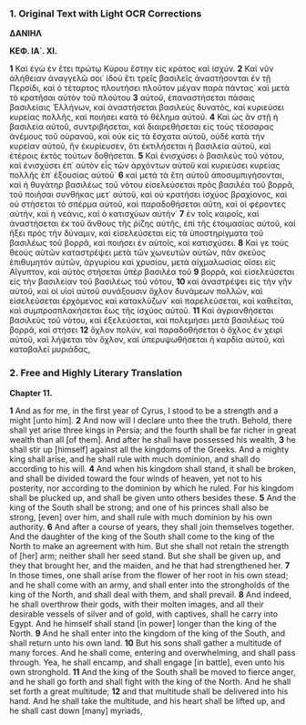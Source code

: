### 1. Original Text with Light OCR Corrections

**ΔΑΝΙΗΛ**

**ΚΕΦ. ΙΑ΄. ΧΙ.**

**1** Καὶ ἐγὼ ἐν ἔτει πρώτῳ Κύρου ἔστην εἰς κράτος καὶ ἰσχύν.
**2** Καὶ νῦν ἀλήθειαν ἀναγγελῶ σοι˙ ἰδοὺ ἔτι τρεῖς βασιλεῖς ἀναστήσονται ἐν τῇ Περσίδι, καὶ ὁ τέταρτος πλουτήσει πλοῦτον μέγαν παρὰ πάντας˙ καὶ μετὰ τὸ κρατῆσαι αὐτὸν τοῦ πλούτου
**3** αὐτοῦ, ἐπαναστήσεται πάσαις βασιλείαις Ἑλλήνων, καὶ ἀναστήσεται βασιλεὺς δυνατός, καὶ κυριεύσει κυρείας πολλῆς, καὶ ποιήσει κατὰ τὸ θέλημα αὐτοῦ.
**4** Καὶ ὡς ἂν στῇ ἡ βασιλεία αὐτοῦ, συντριβήσεται, καὶ διαιρεθήσεται εἰς τοὺς τέσσαρας ἀνέμους τοῦ οὐρανοῦ, καὶ οὐκ εἰς τὰ ἔσχατα αὐτοῦ, οὐδὲ κατὰ τὴν κυρείαν αὐτοῦ, ἣν ἐκυρίευσεν, ὅτι ἐκτιλήσεται ἡ βασιλεία αὐτοῦ, καὶ ἑτέροις ἐκτὸς τούτων δοθήσεται.
**5** Καὶ ἐνισχύσει ὁ βασιλεὺς τοῦ νότου, καὶ ἐνισχύσει ἐπ᾽ αὐτὸν εἷς τῶν ἀρχόντων αὐτοῦ καὶ κυριεύσει κυρείας πολλῆς ἐπ᾽ ἐξουσίας αὐτοῦ˙
**6** καὶ μετὰ τὰ ἔτη αὐτοῦ ἀποσυμπιγήσονται, καὶ ἡ θυγάτηρ βασιλέως τοῦ νότου εἰσελεύσεται πρὸς βασιλέα τοῦ βορρᾶ, τοῦ ποιῆσαι συνθήκας μετ᾽ αὐτοῦ, καὶ οὐ κρατήσει ἰσχύος βραχίονος, καὶ οὐ στήσεται τὸ σπέρμα αὐτοῦ, καὶ παραδοθήσεται αὕτη, καὶ οἱ φέροντες αὐτήν, καὶ ἡ νεάνις, καὶ ὁ κατισχύων αὐτήν˙
**7** ἐν τοῖς καιροῖς, καὶ ἀναστήσεται ἐκ τοῦ ἄνθους τῆς ῥίζης αὐτῆς, ἐπὶ τῆς ἑτοιμασίας αὐτοῦ, καὶ ἥξει πρὸς τὴν δύναμιν, καὶ εἰσελεύσεται εἰς τὰ ὑποστηρίγματα τοῦ βασιλέως τοῦ βορρᾶ, καὶ ποιήσει ἐν αὐτοῖς, καὶ κατισχύσει.
**8** Καὶ γε τοὺς θεοὺς αὐτῶν καταστρέψει μετὰ τῶν χωνευτῶν αὐτῶν, πᾶν σκεῦος ἐπιθυμητὸν αὐτῶν, ἀργυρίου καὶ χρυσίου, μετὰ αἰχμαλωσίας οἴσει εἰς Αἴγυπτον, καὶ αὐτὸς στήσεται ὑπὲρ βασιλέα τοῦ
**9** βορρᾶ, καὶ εἰσελεύσεται εἰς τὴν βασιλείαν τοῦ βασιλέως τοῦ νότου,
**10** καὶ ἀναστρέψει εἰς τὴν γῆν αὐτοῦ, καὶ οἱ υἱοὶ αὐτοῦ συνάξουσιν ὄχλον δυνάμεων πολλῶν, καὶ εἰσελεύσεται ἐρχόμενος καὶ κατακλύζων˙ καὶ παρελεύσεται, καὶ καθιεῖται, καὶ συμπροσπλακήσεται ἕως τῆς ἰσχύος αὐτοῦ.
**11** Καὶ ἀγριανθήσεται βασιλεὺς τοῦ νότου, καὶ ἐξελεύσεται, καὶ πολεμήσει μετὰ βασιλέως τοῦ βορρᾶ, καὶ στήσει
**12** ὄχλον πολύν, καὶ παραδοθήσεται ὁ ὄχλος ἐν χειρὶ αὐτοῦ, καὶ λήψεται τὸν ὄχλον, καὶ ὑπερυψωθήσεται ἡ καρδία αὐτοῦ, καὶ καταβαλεῖ μυριάδας,

### 2. Free and Highly Literary Translation

**Chapter 11.**

**1** And as for me, in the first year of Cyrus, I stood to be a strength and a might [unto him].
**2** And now will I declare unto thee the truth. Behold, there shall yet arise three kings in Persia; and the fourth shall be far richer in great wealth than all [of them]. And after he shall have possessed his wealth,
**3** he shall stir up [himself] against all the kingdoms of the Greeks. And a mighty king shall arise, and he shall rule with much dominion, and shall do according to his will.
**4** And when his kingdom shall stand, it shall be broken, and shall be divided toward the four winds of heaven, yet not to his posterity, nor according to the dominion by which he ruled. For his kingdom shall be plucked up, and shall be given unto others besides these.
**5** And the king of the South shall be strong; and one of his princes shall also be strong, [even] over him, and shall rule with much dominion by his own authority.
**6** And after a course of years, they shall join themselves together. And the daughter of the king of the South shall come to the king of the North to make an agreement with him. But she shall not retain the strength of [her] arm; neither shall her seed stand. But she shall be given up, and they that brought her, and the maiden, and he that had strengthened her.
**7** In those times, one shall arise from the flower of her root in his own stead; and he shall come with an army, and shall enter into the strongholds of the king of the North, and shall deal with them, and shall prevail.
**8** And indeed, he shall overthrow their gods, with their molten images, and all their desirable vessels of silver and of gold, with captives, shall he carry into Egypt. And he himself shall stand [in power] longer than the king of the North.
**9** And he shall enter into the kingdom of the king of the South, and shall return unto his own land.
**10** But his sons shall gather a multitude of many forces. And he shall come, entering and overwhelming, and shall pass through. Yea, he shall encamp, and shall engage [in battle], even unto his own stronghold.
**11** And the king of the South shall be moved to fierce anger, and he shall go forth and shall fight with the king of the North. And he shall set forth a great multitude;
**12** and that multitude shall be delivered into his hand. And he shall take the multitude, and his heart shall be lifted up, and he shall cast down [many] myriads,